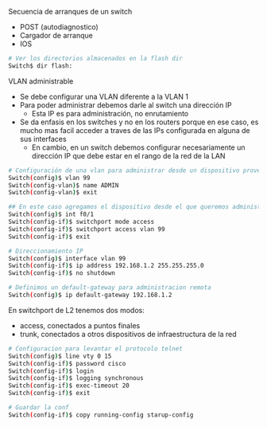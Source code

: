 Secuencia de arranques de un switch
- POST (autodiagnostico)
- Cargador de arranque 
- IOS


``` bash
# Ver los directorios almacenados en la flash dir
Switch$ dir flash:
```

VLAN administrable
- Se debe configurar una VLAN diferente a la VLAN 1
- Para poder administrar debemos darle al switch una dirección IP
	- Esta IP es para administración, no enrutamiento
- Se da enfasis en los switches y no en los routers porque en ese caso, es mucho mas facil acceder a traves de las IPs configurada en alguna de sus interfaces
	- En cambio, en un switch debemos configurar necesariamente un dirección IP que debe estar en el rango de la red de la LAN

``` bash
# Configuración de una vlan para administrar desde un dispositivo proveniente de una interfaz especifica
Switch(config)$ vlan 99
Switch(config-vlan)$ name ADMIN
Switch(config-vlan)$ exit

## En este caso agregamos el dispositivo desde el que queremos administrar el equipo a la vlan 99
Switch(config)$ int f0/1
Switch(config-if)$ switchport mode access 
Switch(config-if)$ switchport access vlan 99
Switch(config-if)$ exit
```

``` bash
# Direccionamiento IP
Switch(config)$ interface vlan 99
Switch(config-if)$ ip address 192.168.1.2 255.255.255.0
Switch(config-if)$ no shutdown

# Definimos un default-gateway para administracion remota
Switch(config)$ ip default-gateway 192.168.1.2
```

En switchport de L2 tenemos dos modos:
- access, conectados a puntos finales
- trunk, conectados a otros dispositivos de infraestructura de la red

``` bash
# Configuracion para levantar el protocolo telnet
Switch(config)$ line vty 0 15
Switch(config-if)$ password cisco
Switch(config-if)$ login
Switch(config-if)$ logging synchronous
Switch(config-if)$ exec-timeout 20
Switch(config-if)$ exit
```

``` bash
# Guardar la conf
Switch(config-if)$ copy running-config starup-config
```

